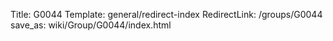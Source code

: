 Title: G0044
Template: general/redirect-index
RedirectLink: /groups/G0044
save_as: wiki/Group/G0044/index.html